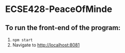 # ECSE428-PeaceOfMinde
## To run the front-end of the program:
1. ```npm start``` 
2. Navigate to [http://localhost:8081](http://localhost:8081)
